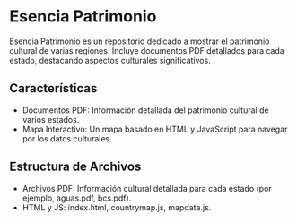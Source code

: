 # Esencia Patrimonio
Esencia Patrimonio es un repositorio dedicado a mostrar el patrimonio cultural de varias regiones. Incluye documentos PDF detallados para cada estado, destacando aspectos culturales significativos.

## Características
- Documentos PDF: Información detallada del patrimonio cultural de varios estados.
- Mapa Interactivo: Un mapa basado en HTML y JavaScript para navegar por los datos culturales.

## Estructura de Archivos
- Archivos PDF: Información cultural detallada para cada estado (por ejemplo, aguas.pdf, bcs.pdf).
- HTML y JS: index.html, countrymap.js, mapdata.js.
